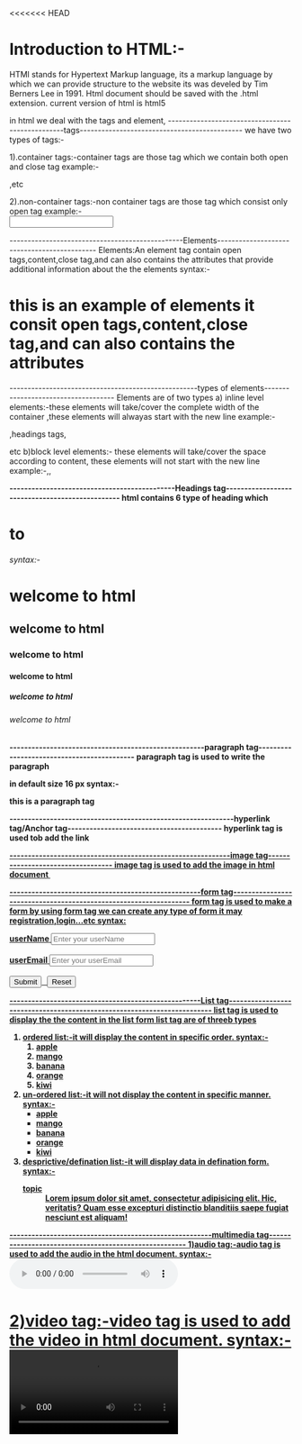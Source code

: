 <<<<<<< HEAD
# Introduction to HTML:-
HTMl stands for Hypertext Markup language, its a markup language by which we can provide structure to the website its was develed by Tim Berners Lee in 1991.
Html document should be saved with the .html extension. current version of html is html5

 in html we deal with the tags and element,
 -------------------------------------------------tags---------------------------------------------
  we have two types of tags:-

 1).container tags:-container tags are those tag which we contain both open and close tag
 example:-
 <html></html>
 <head></head>
 <body></body>,etc

2).non-container tags:-non container tags are those tag which consist only open tag
example:-
<br>
<input>
<img>

------------------------------------------------Elements--------------------------------------------
Elements:An element tag contain open tags,content,close tag,and can also contains the attributes that provide additional information about the the elements
syntax:-
<div class="elements">
<h1>this is an example of elements it consit open tags,content,close tag,and can also contains the attributes</h1>
</div>

----------------------------------------------------types of elements------------------------------------
Elements are of two types 
a) inline level elements:-these elements will take/cover the complete width of the container ,these elements will alwayas start with the new line
example:-<p>,headings tags,<div></div> etc
b)block level elements:-  these elements will take/cover the space according to content, these elements will not start with the new line
example:-<img>,<span>,<b>


---------------------------------------------Headings tag------------------------------------------------
html contains 6 type of heading which <h1> to <h6>
syntax:-
    <h1>welcome to html</h1>
    <h2>welcome to html</h2>
    <h3>welcome to html</h3>
    <h4>welcome to html</h4>
    <h5>welcome to html</h5>
    <h6>welcome to html</h6>

-----------------------------------------------------paragraph tag-------------------------------------------
paragraph tag is used to write the paragraph <p> in default size 16 px
syntax:-<p>this is a paragraph tag</p>

-------------------------------------------------------------hyperlink tag/Anchor tag------------------------------------------
hyperlink tag is used tob add the link 
<a href="path" alt="message" >

------------------------------------------------------------image tag----------------------------------
image tag is used to add the image in html document
<img src="" alt="" height="" width=" "  >

----------------------------------------------------form tag-----------------------------------------------------------------
form tag is used to make a form by using form tag we can create any type of form it may registration,login...etc
syntax:
       <form action="registration-form">
            <label for="userName">userName</label>
            <input type="text" placeholder="Enter your userName"><br><br>
            <label for="userEmail">userEmail</label>
            <input type="email" placeholder="Enter your userEmail"><br><br>
            <input type="submit" name="submit" id="">&nbsp;&nbsp;
            <input type="reset" name="reset">
        </form>
----------------------------------------------------List tag------------------------------------------------------------------------
list tag is used to display the the content in the list form list tag are of threeb types 
1) ordered list:-it will display the content in specific order.
syntax:-
        <ol type="number">
        <li>apple</li>
        <li>mango</li>
        <li>banana</li>
        <li>orange</li>
        <li>kiwi</li>
    </ol>
2) un-ordered list:-it will not display the content in specific manner.
syntax:-
        <ul type="square">
        <li>apple</li>
        <li>mango</li>
        <li>banana</li>
        <li>orange</li>
        <li>kiwi</li>
    </ul>
3) desprictive/defination list:-it will display data in defination form.
syntax:-
       <dl>
        <dt>topic</dt>
        <dd>Lorem ipsum dolor sit amet, consectetur adipisicing elit. Hic, veritatis? Quam esse excepturi distinctio blanditiis saepe fugiat nesciunt est aliquam!</dd>
    </dl>
-------------------------------------------------------multimedia tag------------------------------------------------------
1)audio tag:-audio tag is used to add the audio in the html document.
syntax:- <audio src="path" controls></audio>
       
2)video tag:-video tag is used to add the video in html document.
syntax:-
       <video src="path" controls></video>
=======

